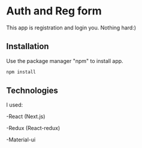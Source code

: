 # Auth and Reg form 

This app is registration and login you. Nothing hard:)

## Installation

Use the package manager "npm" to install app.

```bash
npm install
```
## Technologies 
I used:

-React (Next.js)

-Redux (React-redux) 

-Material-ui
